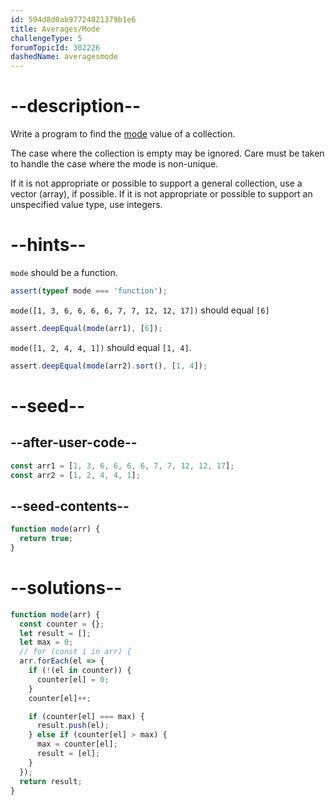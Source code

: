 ```yaml
---
id: 594d8d0ab97724821379b1e6
title: Averages/Mode
challengeType: 5
forumTopicId: 302226
dashedName: averagesmode
---
```


# --description--

Write a program to find the [mode](<https://en.wikipedia.org/wiki/Mode (statistics)> 'wp: Mode (statistics)') value of a collection.

The case where the collection is empty may be ignored. Care must be taken to handle the case where the mode is non-unique.

If it is not appropriate or possible to support a general collection, use a vector (array), if possible. If it is not appropriate or possible to support an unspecified value type, use integers.

# --hints--

`mode` should be a function.

```js
assert(typeof mode === 'function');
```

`mode([1, 3, 6, 6, 6, 6, 7, 7, 12, 12, 17])` should equal `[6]`

```js
assert.deepEqual(mode(arr1), [6]);
```

`mode([1, 2, 4, 4, 1])` should equal `[1, 4]`.

```js
assert.deepEqual(mode(arr2).sort(), [1, 4]);
```

# --seed--

## --after-user-code--

```js
const arr1 = [1, 3, 6, 6, 6, 6, 7, 7, 12, 12, 17];
const arr2 = [1, 2, 4, 4, 1];
```

## --seed-contents--

```js
function mode(arr) {
  return true;
}
```

# --solutions--

```js
function mode(arr) {
  const counter = {};
  let result = [];
  let max = 0;
  // for (const i in arr) {
  arr.forEach(el => {
    if (!(el in counter)) {
      counter[el] = 0;
    }
    counter[el]++;

    if (counter[el] === max) {
      result.push(el);
    } else if (counter[el] > max) {
      max = counter[el];
      result = [el];
    }
  });
  return result;
}
```
